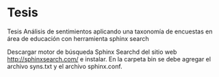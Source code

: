 # Tesis
Tesis Análisis de sentimientos aplicando una taxonomía de encuestas en área de educación con herramienta sphinx search

Descargar motor de búsqueda Sphinx Searchd del sitio web http://sphinxsearch.com/ e instalar. En la carpeta bin se debe agregar el archivo syns.txt y el archivo sphinx.conf.
